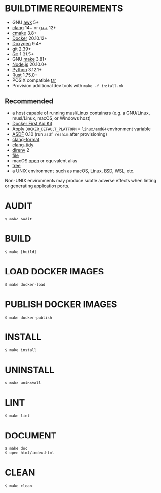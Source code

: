 # BUILDTIME REQUIREMENTS

* GNU [awk](https://www.gnu.org/software/gawk/manual/gawk.html) 5+
* [clang](https://clang.llvm.org/) 14+ or [g++](https://gcc.gnu.org/) 12+
* [cmake](https://cmake.org/) 3.8+
* [Docker](https://www.docker.com/) 20.10.12+
* [Doxygen](https://www.doxygen.nl/index.html) 9.4+
* [git](https://git-scm.com/) 2.39+
* [Go](https://go.dev/) 1.21.5+
* GNU [make](https://pubs.opengroup.org/onlinepubs/9699919799/utilities/make.html) 3.81+
* [Node.js](https://www.npmjs.com/) 20.10.0+
* [Python](https://www.python.org/) 3.12.1+
* [Rust](https://www.rust-lang.org/en-US/) 1.75.0+
* POSIX compatible [tar](https://pubs.opengroup.org/onlinepubs/7908799/xcu/tar.html)
* Provision additional dev tools with `make -f install.mk`

## Recommended

* a host capable of running musl/Linux containers (e.g. a GNU/Linux, musl/Linux, macOS, or Windows host)
* [Docker First Aid Kit](https://github.com/mcandre/docker-first-aid-kit)
* Apply `DOCKER_DEFAULT_PLATFORM` = `linux/amd64` environment variable
* [ASDF](https://asdf-vm.com/) 0.10 (run `asdf reshim` after provisioning)
* [clang-format](https://clang.llvm.org/docs/ClangFormat.html)
* [clang-tidy](https://clang.llvm.org/extra/clang-tidy/)
* [direnv](https://direnv.net/) 2
* [file](https://linux.die.net/man/1/file)
* macOS [open](https://ss64.com/mac/open.html) or equivalent alias
* [tree](https://linux.die.net/man/1/tree)
* a UNIX environment, such as macOS, Linux, BSD, [WSL](https://learn.microsoft.com/en-us/windows/wsl/), etc.

Non-UNIX environments may produce subtle adverse effects when linting or generating application ports.

# AUDIT

```console
$ make audit
```

# BUILD

```console
$ make [build]
```

# LOAD DOCKER IMAGES

```console
$ make docker-load
```

# PUBLISH DOCKER IMAGES

```console
$ make docker-publish
```

# INSTALL

```console
$ make install
```

# UNINSTALL

```console
$ make uninstall
```

# LINT

```console
$ make lint
```

# DOCUMENT

```console
$ make doc
$ open html/index.html
```

# CLEAN

```console
$ make clean
```

